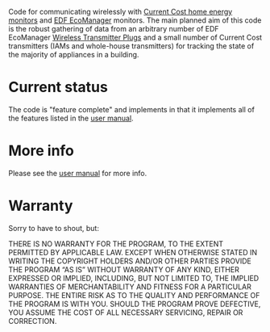Code for communicating wirelessly with [Current Cost home energy monitors](http://www.currentcost.com/products.html)
and [EDF EcoManager](http://www.edfenergy.com/products-services/for-your-home/ecomanager/) monitors.  The main planned aim of this code is the
robust gathering of data from an arbitrary number of EDF EcoManager
[Wireless Transmitter Plugs](https://shop.edfenergy.com/Item.aspx?id=540&CategoryID=1) and a small number of
Current Cost transmitters (IAMs and whole-house transmitters) for tracking the state of the majority of appliances
in a building.

Current status
==============

The code is "feature complete" and implements in that it implements all of the features listed in the
[user manual](https://github.com/JackKelly/rfm_edf_ecomanager/wiki).


More info
=========

Please see the [user manual](https://github.com/JackKelly/rfm_edf_ecomanager/wiki) for more info.


Warranty
========

Sorry to have to shout, but:

THERE IS NO WARRANTY FOR THE PROGRAM, TO THE EXTENT PERMITTED BY APPLICABLE
LAW. EXCEPT WHEN OTHERWISE STATED IN WRITING THE COPYRIGHT HOLDERS AND/OR OTHER
PARTIES PROVIDE THE PROGRAM “AS IS” WITHOUT WARRANTY OF ANY KIND, EITHER
EXPRESSED OR IMPLIED, INCLUDING, BUT NOT LIMITED TO, THE IMPLIED WARRANTIES OF
MERCHANTABILITY AND FITNESS FOR A PARTICULAR PURPOSE. THE ENTIRE RISK AS TO THE
QUALITY AND PERFORMANCE OF THE PROGRAM IS WITH YOU. SHOULD THE PROGRAM PROVE
DEFECTIVE, YOU ASSUME THE COST OF ALL NECESSARY SERVICING, REPAIR OR CORRECTION.

